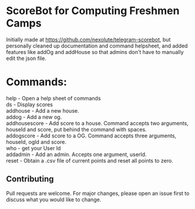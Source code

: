 # ScoreBot for Computing Freshmen Camps 

Initially made at https://github.com/nexolute/telegram-scorebot, but personally cleaned up documentation and command helpsheet, and added features like addOg and addHouse so that admins don't have to manually edit the json file.

# Commands:  
help - Open a help sheet of commands   
ds - Display scores  
addhouse - Add a new house.  
addog - Add a new og.  
addhousescore - Add score to a house. Command accepts two arguments, houseId and score, put behind the command with spaces.   
addogscore - Add score to a OG. Command accepts three arguments, houseId, ogId and score.   
who - get your User Id  
addadmin - Add an admin. Accepts one argument, userId.   
reset - Obtain a .csv file of current points and reset all points to zero.  

## Contributing
Pull requests are welcome. For major changes, please open an issue first to discuss what you would like to change.
